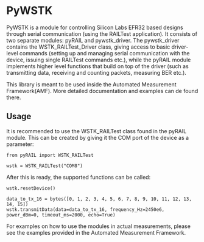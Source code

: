 # PyWSTK

PyWSTK is a module for controlling Silicon Labs EFR32 based designs through serial communication (using the RAILTest application). It consists of two separate modules: pyRAIL and pywstk_driver. The pywstk_driver contains the WSTK_RAILTest_Driver class, giving access to basic driver-level commands (setting up and managing serial communication with the device, issuing single RAILTest commands etc.), while the pyRAIL module implements higher level functions that build on top of the driver (such as transmitting data, receiving and counting packets, measuring BER etc.).

This library is meant to be used inside the Automated Measurement Framework(AMF).
More detailed documentation and examples can de found there.

## Usage

It is recommended to use the WSTK_RAILTest class found in the pyRAIL module. This can be created by giving it the COM port of the device as a parameter:

```
from pyRAIL import WSTK_RAILTest

wstk = WSTK_RAILTest("COM8")
```

After this is ready, the supported functions can be called:

```
wstk.resetDevice()

data_to_tx_16 = bytes([0, 1, 2, 3, 4, 5, 6, 7, 8, 9, 10, 11, 12, 13, 14, 15])
wstk.transmitData(data=data_to_tx_16, frequency_Hz=2450e6, power_dBm=0, timeout_ms=2000, echo=True)
```

For examples on how to use the modules in actual measurements, please see the examples provided in the Automated Measurement Framework.